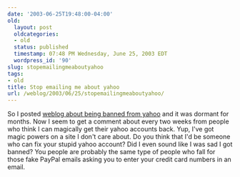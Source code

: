 ```yaml
---
date: '2003-06-25T19:48:00-04:00'
old:
  layout: post
  oldcategories:
  - old
  status: published
  timestamp: 07:48 PM Wednesday, June 25, 2003 EDT
  wordpress_id: '90'
slug: stopemailingmeaboutyahoo
tags:
- old
title: Stop emailing me about yahoo
url: /weblog/2003/06/25/stopemailingmeaboutyahoo/
---
```


So I posted [weblog about being banned from yahoo](http://patrick.wagstrom.net/weblog/archives/000056.html) and it was dormant for months.  Now I seem to get a comment about every two weeks from people who think I can magically get their yahoo accounts back.  Yup, I've got magic powers on a site I don't care about.  Do you think that I'd be someone who can fix your stupid yahoo account?  Did I even sound like I was sad I got banned?  You people are probably the same type of people who fall for those fake PayPal emails asking you to enter your credit card numbers in an email.
